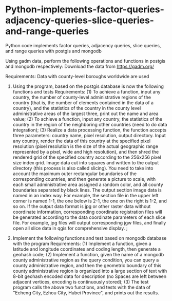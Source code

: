 # Python-implements-factor-queries-adjacency-queries-slice-queries-and-range-queries
Python code implements factor queries, adjacency queries, slice queries, and range queries with postgis and mongodb

Using gadm data, perform the following operations and functions in postgis and mongodb respectively:
Download the data from https://gadm.org/

Requirements: Data with county-level boroughs worldwide are used

1. Using the program, based on the postgis database is now the following functions and tests
Requirements:
(1) To achieve a function, input any country, the number of county-level administrative regions of the country (that is, the number of elements contained in the data of a country), and the statistics of the country in the county level administrative areas of the largest three, print out the name and area value;
(2) To achieve a function, input any country, the statistics of the country in the region of the neighboring other countries (need to do data integration);
(3) Realize a data processing function, the function accepts three parameters: country name, pixel resolution, output directory. Input any country, render the data of this country at the specified pixel resolution (pixel resolution is the size of the actual geographic range represented by a pixel, wide and high resolution), and then shred the rendered grid of the specified country according to the 256x256 pixel size index grid. Image data cut into squares and written to the output directory (this process is also called slicing). You need to take into account the maximum outer rectangular boundaries of the corresponding countries, and then generate a picture to scale, with each small administrative area assigned a random color, and all county boundaries separated by black lines. The output section image data is named in an index way. For example, the section file in the upper left corner is named 1-1, the one below is 2-1, the one on the right is 1-2, and so on. If the output data format is jpg or other raster data without coordinate information, corresponding coordinate registration files will be generated according to the data coordinate parameters of each slice file. For example, jpg files will output corresponding jgw files, and finally open all slice data in qgis for comprehensive display. ;

2. Implement the following functions and test based on mongodb database with the program
Requirements:
(1) Implement a function, given a latitude and longitude coordinates and coding length, then generate a geohash code;
(2) Implement a function, given the name of a mongodb county administrative region as the query condition, you can query a county administrative region, and then the geometric boundary of this county administrative region is organized into a large section of text with 8-bit geohash encoded data for description (no Spaces are left between adjacent vertices, encoding is continuously stored);
(3) The test program calls the above two functions, and tests with the data of "Echeng City, Ezhou City, Hubei Province", and prints out the results.
